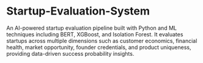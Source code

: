 # Startup-Evaluation-System
An AI-powered startup evaluation pipeline built with Python and ML techniques including BERT, XGBoost, and Isolation Forest. It evaluates startups across multiple dimensions such as customer economics, financial health, market opportunity, founder credentials, and product uniqueness, providing data-driven success probability insights.
